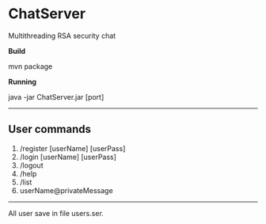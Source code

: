 # ChatServer
Multithreading RSA security chat

**Build**

mvn package

**Running**

java -jar ChatServer.jar [port]

---
## User commands
1. /register [userName] [userPass]
2. /login [userName] [userPass]
3. /logout
4. /help
5. /list
6. userName@privateMessage

---
All user save in file users.ser.

